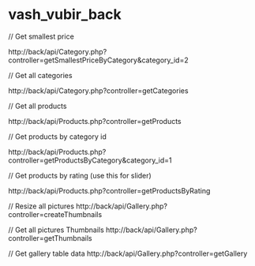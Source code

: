 # vash_vubir_back

// Get smallest price 

http://back/api/Category.php?controller=getSmallestPriceByCategory&category_id=2

// Get all categories

http://back/api/Category.php?controller=getCategories

// Get all products

http://back/api/Products.php?controller=getProducts

// Get products by category id 

http://back/api/Products.php?controller=getProductsByCategory&category_id=1

// Get products by rating (use this for slider)

http://back/api/Products.php?controller=getProductsByRating

// Resize all pictures
http://back/api/Gallery.php?controller=createThumbnails

// Get all pictures Thumbnails
http://back/api/Gallery.php?controller=getThumbnails

// Get gallery table data
http://back/api/Gallery.php?controller=getGallery